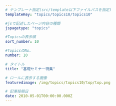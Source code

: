 ```yaml
---
# テンプレート指定(src/template以下ファイルパスを指定)
templateKey: "topics/topics10/topics10"

#jsで記述したページ内容の種類
jspagetype: "topics"

#Topicsの表示順
sort_number: 10

#TopicsのNo.
number: 10

# タイトル
title: "基礎セミナー特集"

# ロールに表示する画像
featuredimage: /img/topics/topics10/top/top.png

# 記事投稿日
date: 2010-05-01T00:00:00.000Z
---
```

